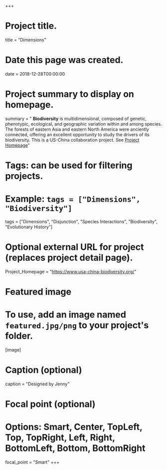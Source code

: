 +++
# Project title.
title = "Dimensions"

# Date this page was created.
date = 2018-12-28T00:00:00

# Project summary to display on homepage.
summary = " **Biodiversity** is multidimensional, composed of genetic, phenotypic, ecological, and geographic variation within and among species. The forests of eastern Asia and eastern North America were anciently connected, offering an excellent opportunity to study the drivers of its biodiversity. This is a US-China collaboration project. See [Project Homepage](https://www.usa-china-biodiversity.org/)"

# Tags: can be used for filtering projects.
# Example: `tags = ["Dimensions", "Biodiversity"]`
tags = ["Dimensions", "Disjunction", "Species Interactions", "Biodiversity", "Evolutionary History"]

# Optional external URL for project (replaces project detail page).
Project_Homepage = "https://www.usa-china-biodiversity.org/"

# Featured image
# To use, add an image named `featured.jpg/png` to your project's folder. 
[image]
  # Caption (optional)
  caption = "Designed by Jenny"

  # Focal point (optional)
  # Options: Smart, Center, TopLeft, Top, TopRight, Left, Right, BottomLeft, Bottom, BottomRight
  focal_point = "Smart"
+++
